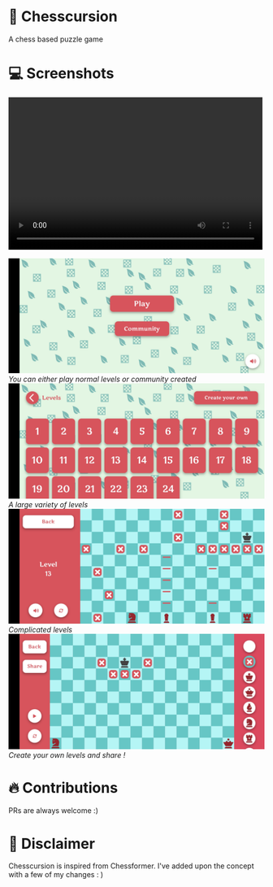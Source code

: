 # 👑 Chesscursion

A chess based puzzle game

# 💻 Screenshots


<video width="500" height="300" controls>
  <source src="./screenshots/sr1.mp4" type="video/mp4">
Your browser does not support the video tag.
</video>

![alt text](./screenshots/ss1.jpg)
*You can either play normal levels or community created*
![alt text](./screenshots/ss2.jpg)
*A large variety of levels*
![alt text](./screenshots/ss3.jpg)
*Complicated levels*
![alt text](./screenshots/ss4.jpg)
*Create your own levels and share !*


# 🔥 Contributions

PRs are always welcome :)

# 👾 Disclaimer

Chesscursion is inspired from Chessformer. I've added upon the concept with a few of my changes : )